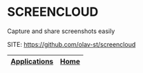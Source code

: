 # SCREENCLOUD
 
 Capture and share screenshots easily
 
 SITE: https://github.com/olav-st/screencloud

 | [Applications](https://portable-linux-apps.github.io/apps.html) | [Home](https://portable-linux-apps.github.io)
 | --- | --- |
